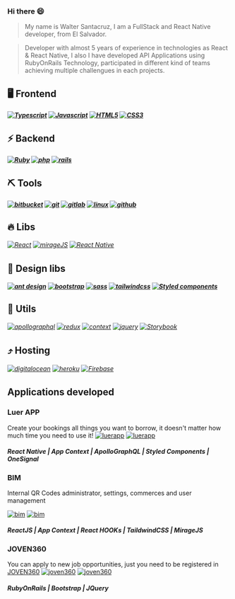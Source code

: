 ### Hi there 😄
> My name is Walter Santacruz, I am a FullStack and React Native developer, from El Salvador.

> Developer with almost 5 years of experience in technologies as React & React Native, I also I have developed 
> API Applications using RubyOnRails Technology, participated in different kind of teams achieving multiple challengues in each projects.

## 🖥 Frontend
##### [![Typescript](https://img.shields.io/badge/Typescript-0D7DBD?style=for-the-badge)](https://)  [![Javascript](https://img.shields.io/badge/Javascript-E7E478?style=for-the-badge)](https://)  [![HTML5](https://img.shields.io/badge/HTML5-FF5733?style=for-the-badge)](https://)   [![CSS3](https://img.shields.io/badge/CSS3-0D7DBD?style=for-the-badge)](https://)
## ⚡ Backend
##### [![Ruby](https://img.shields.io/badge/Ruby-BD4A0D?style=for-the-badge)](https://) [![php](https://img.shields.io/badge/php-60C83A?style=for-the-badge)](https://) [![rails](https://img.shields.io/badge/rails-BD0D0D?style=for-the-badge)](https://)
## ⛏ Tools
##### [![bitbucket](https://img.shields.io/badge/bitbucket-76B6EC?style=for-the-badge)](https://)  [![git](https://img.shields.io/badge/git-3D3E3E?style=for-the-badge)](https://)   [![gitlab](https://img.shields.io/badge/gitlab-D78342?style=for-the-badge)](https://)  [![linux](https://img.shields.io/badge/linux-D2D742?style=for-the-badge)](https://) [![github](https://img.shields.io/badge/github-3D3E3E?style=for-the-badge)](https://)
## 🔥 Libs
###### [![React](https://img.shields.io/badge/React-0A75CF?style=for-the-badge)](https://)  [![mirageJS](https://img.shields.io/badge/mirageJS-73BA54?style=for-the-badge)](https://) [![React Native](https://img.shields.io/badge/React_Native-0A75CF?style=for-the-badge)](https://)
## 💄 Design libs
#####   [![ant design](https://img.shields.io/badge/ant_design-0A75CF?style=for-the-badge)](https://)  [![bootstrap](https://img.shields.io/badge/bootstrap-1F5487?style=for-the-badge)](https://) [![sass](https://img.shields.io/badge/sass-ED5A5A?style=for-the-badge)](https://) [![tailwindcss](https://img.shields.io/badge/tailwindcss-7AB08D?style=for-the-badge)](https://) [![Styled components](https://img.shields.io/badge/Styled_components-247FA9?style=for-the-badge)](https://)

## 📎 Utils
###### [![apollographql](https://img.shields.io/badge/apollographql-8A6ECF?style=for-the-badge)](https://)  [![redux](https://img.shields.io/badge/redux-0A75CF?style=for-the-badge)](https://)  [![context](https://img.shields.io/badge/context-2ECB22?style=for-the-badge)](https://)  [![jquery](https://img.shields.io/badge/jquery-1F5487?style=for-the-badge)](https://) [![Storybook](https://img.shields.io/badge/Storybook-994ca6?style=for-the-badge)](https://)
## ⤴ Hosting
###### [![digitalocean](https://img.shields.io/badge/digitalocean-42ACD7?style=for-the-badge)](https://)  [![heroku](https://img.shields.io/badge/heroku-7842D7?style=for-the-badge)](https://)  [![Firebase](https://img.shields.io/badge/Firebase-A9A124?style=for-the-badge)](https://)

## Applications developed
### Luer APP
Create your bookings all things you want to borrow, it doesn't matter how much time you need to use it!
[![luerapp](https://i.imgur.com/wMdYxl1.png)](https://) [![luerapp](https://i.imgur.com/YvJLVeJ.png)](https://) 
##### React Native | App Context | ApolloGraphQL | Styled Components | OneSignal 

### BIM
Internal QR Codes administrator, settings, commerces and user management

[![bim](https://i.imgur.com/6WkwAAc.png)](https://)  [![bim](https://i.imgur.com/Hg2blOR.png)](https://) 
##### ReactJS | App Context | React HOOKs | TaildwindCSS | MirageJS 

### JOVEN360
You can apply to new job opportunities, just you need to be registered in [JOVEN360](https://www.joven360.com)
[![joven360](https://i.imgur.com/lwbUCO7.png)](https://) [![joven360](https://i.imgur.com/ngzQYjL.png)](https://) 
##### RubyOnRails | Bootstrap | JQuery 
